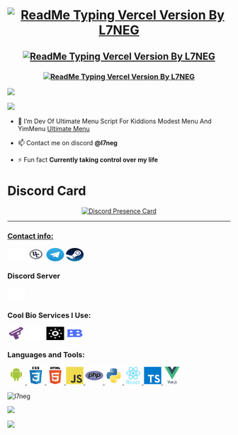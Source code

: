 <h1  align="center"> <a href="https://ghrmt.vercel.app"><img src="https://ghrmt.vercel.app?font=Fira%20Code&size=30&pause=1000&center=true&random=false&width=435&lines=L7NEG" alt="ReadMe Typing Vercel Version By L7NEG" /></a></h1>
<h2  align="center"> <a href="https://ghrmt.vercel.app"><img src="https://ghrmt.vercel.app?font=Fira%20Code&size=30&pause=1000&center=true&random=false&width=435&lines=Free+Palestine+🇵🇸" alt="ReadMe Typing Vercel Version By L7NEG" /></a></h2>
<h3  align="center"> <a href="https://ghrmt.vercel.app"><img src="https://ghrmt.vercel.app?font=Fira%20Code&size=28&pause=1000&center=true&random=false&width=435&lines=Self+Taught+Dev+From+Egypt" alt="ReadMe Typing Vercel Version By L7NEG" /></a></h3>

[![](https://img.shields.io/discord/1025804814183047218?color=5865F2&label=L7NEG%20Community%20Discord&logo=discord&logoColor=fff&style=flat-square)](https://dsc.gg/l7neg-)

![](https://komarev.com/ghpvc/?username=L7NEG&color=blue&style=flat&label=Views)

- 🔭 I’m Dev Of Ultimate Menu Script For Kiddions Modest Menu And YimMenu [Ultimate Menu](https://www.unknowncheats.me/forum/grand-theft-auto-v/565688-1-64-ultimate-unlocker.html)

- 📫 Contact me on discord **@l7neg**

- ⚡ Fun fact **Currently taking control over my life**

# Discord Card

<div align="center">
 <a href="https://rpcrm.vercel.app" target="_blank" rel="nofollow">
    <img src="https://rpcrm.vercel.app/api/669453086418534400?animated=true&idleMessage=currently%20doing%20nothing" alt="Discord Presence Card" align="center">
 </div>
 
------------------------------------------------------------------------------------------------------------------------------------------

<h3 align="left">Contact info:</h3>
<p align="left">
<a href="https://discord.com/users/669453086418534400" target="_blank"><img align="center" src="https://raw.githubusercontent.com/L7NEG/L7NEG/main/img/discord.png" alt="l7neg" height="30" width="40" /></a>
<a href="https://www.unknowncheats.me/forum/members/4824332.html" target="_blank"><img align="center" src="https://raw.githubusercontent.com/L7NEG/L7NEG/main/img/ukc.png" alt="l7neg" height="30" width="40" /></a>
<a href="https://t.me/L7NEG" target="_blank"><img align="center" src="https://raw.githubusercontent.com/L7NEG/L7NEG/main/img/telegram.png" alt="L7NEG" height="30" width="40" /></a>
<a href="https://steamcommunity.com/id/L7NEG" target="_blank"><img align="center" src="https://raw.githubusercontent.com/L7NEG/L7NEG/main/img/steam.png" alt="L7NEG" height="30" width="40" /></a>
</p>  

<h3 align="left">Discord Server</h3>
<p align="left">
 <a href="https://l7neg.is-a.dev/discord" target="_blank"><img align="center" src="https://raw.githubusercontent.com/L7NEG/L7NEG/main/img/discord.png" alt="l7neg" height="30" width="40" /></a>
</p>

<h3 align="left">Cool Bio Services I Use:</h3>
<p align="left">
 <a href="https://guns.lol/L7NEG" target="_blank"><img align="center" src="https://raw.githubusercontent.com/L7NEG/L7NEG/main/img/guns.lol.png" alt="l7neg" height="30" width="40" /></a>
 <a href="https://ammo.lol/L7NEG" target="_blank"><img align="center" src="https://raw.githubusercontent.com/L7NEG/L7NEG/main/img/ammo.lol.png" alt="l7neg" height="30" width="40" /></a>
 <a href="https://signed.bio/L7NEG" target="_blank"><img align="center" src="https://raw.githubusercontent.com/L7NEG/L7NEG/main/img/signed.bio.png" alt="l7neg" height="30" width="40" /></a>
 <a href="https://bbio.lol/l7neg" target="_blank"><img align="center" src="https://raw.githubusercontent.com/L7NEG/L7NEG/main/img/bbio.lol.png" alt="l7neg" height="30" width="40" /></a>
</p>

<h3 align="left">Languages and Tools:</h3>
<p align="left"> <a href="https://developer.android.com" target="_blank" rel="noreferrer"> <img src="https://raw.githubusercontent.com/devicons/devicon/master/icons/android/android-original-wordmark.svg" alt="android" width="40" height="40"/> </a> <a href="https://www.w3schools.com/css/" target="_blank" rel="noreferrer"> <img src="https://raw.githubusercontent.com/devicons/devicon/master/icons/css3/css3-original-wordmark.svg" alt="css3" width="40" height="40"/> </a> <a href="https://www.w3.org/html/" target="_blank" rel="noreferrer"> <img src="https://raw.githubusercontent.com/devicons/devicon/master/icons/html5/html5-original-wordmark.svg" alt="html5" width="40" height="40"/> </a> <a href="https://developer.mozilla.org/en-US/docs/Web/JavaScript" target="_blank" rel="noreferrer"> <img src="https://raw.githubusercontent.com/devicons/devicon/master/icons/javascript/javascript-original.svg" alt="javascript" width="40" height="40"/> </a> <a href="https://www.php.net" target="_blank" rel="noreferrer"> <img src="https://raw.githubusercontent.com/devicons/devicon/master/icons/php/php-original.svg" alt="php" width="40" height="40"/> </a> <a href="https://www.python.org" target="_blank" rel="noreferrer"> <img src="https://raw.githubusercontent.com/devicons/devicon/master/icons/python/python-original.svg" alt="python" width="40" height="40"/> </a> <a href="https://reactjs.org/" target="_blank" rel="noreferrer"> <img src="https://raw.githubusercontent.com/devicons/devicon/master/icons/react/react-original-wordmark.svg" alt="react" width="40" height="40"/> </a> <a href="https://www.typescriptlang.org/" target="_blank" rel="noreferrer"> <img src="https://raw.githubusercontent.com/devicons/devicon/master/icons/typescript/typescript-original.svg" alt="typescript" width="40" height="40"/> </a> <a href="https://vuejs.org/" target="_blank" rel="noreferrer"> <img src="https://raw.githubusercontent.com/devicons/devicon/master/icons/vuejs/vuejs-original-wordmark.svg" alt="vuejs" width="40" height="40"/> </a> </p>
<img align="center" src="https://l7negstats.vercel.app/api/top-langs?username=l7neg&show_icons=true&locale=en&layout=compact&theme=transparent" alt="l7neg" /></p>

![](https://l7negstats.vercel.app/api?username=l7neg&show_icons=true&theme=transparent)

![](https://ghrmss.vercel.app?user=L7NEG&theme=github-dark-blue)
